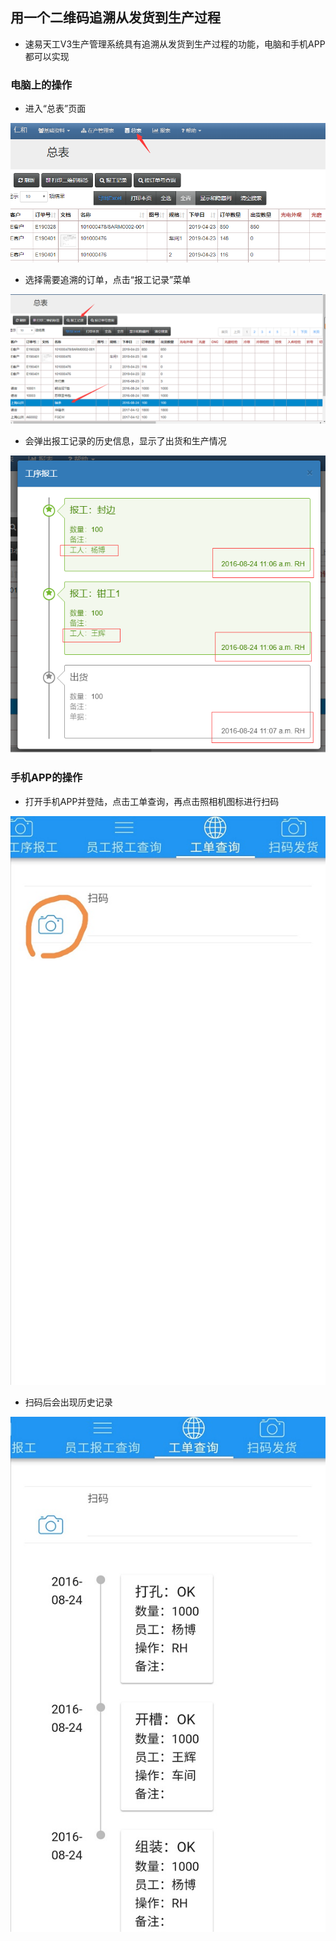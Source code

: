 ## 用一个二维码追溯从发货到生产过程

- 速易天工V3生产管理系统具有追溯从发货到生产过程的功能，电脑和手机APP都可以实现

### 电脑上的操作

- 进入“总表”页面

![markdown](images/39.png)

- 选择需要追溯的订单，点击“报工记录”菜单

![markdown](images/40.png)

- 会弹出报工记录的历史信息，显示了出货和生产情况

![markdown](images/41.png)

### 手机APP的操作

- 打开手机APP并登陆，点击工单查询，再点击照相机图标进行扫码

![markdown](images/49.jpg)

- 扫码后会出现历史记录

![markdown](images/48.jpg)